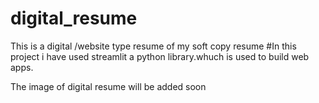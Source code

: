# digital_resume
This is a digital /website type resume of my soft copy resume
#In this project i have used streamlit a python 
library.whuch is used to build web apps.

The image of digital resume will be added soon
